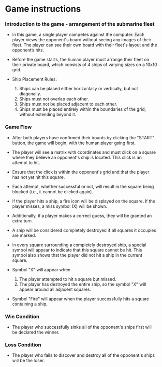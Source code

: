 # Game instructions 
### Introduction to the game - arrangement of the submarine fleet
- In this game, a single player competes against the computer. Each player views the opponent's board without seeing any images of their fleet. 
  The player can see their own board with their fleet's layout and the opponent’s hits.

- Before the game starts, the human player must arrange their fleet on their private board, which consists of 4 ships of varying sizes on a 10x10 grid.
- Ship Placement Rules:

  1. Ships can be placed either horizontally or vertically, but not diagonally.
  2. Ships must not overlap each other.
  3. Ships must not be placed adjacent to each other.
  4. Ships must be placed entirely within the boundaries of the grid, without extending beyond it.

### Game Flow
- After both players have confirmed their boards by clicking the "START" button, the game will begin, with the human player going first.
- The player will see a matrix with coordinates and must click on a square where they believe an opponent's ship is located. This click is an attempt to hit.
- Ensure that the click is within the opponent's grid and that the player has not yet hit this square.
- Each attempt, whether successful or not, will result in the square being blocked (i.e., it cannot be clicked again).
- If the player hits a ship, a fire icon will be displayed on the square. If the player misses, a miss symbol (X) will be shown.
- Additionally, if a player makes a correct guess, they will be granted an extra turn.
- A ship will be considered completely destroyed if all squares it occupies are marked.
- In every square surrounding a completely destroyed ship, a special symbol will appear to indicate that this square cannot be hit. This symbol also shows that the player did not hit a ship in the current square.

- Symbol "X" will appear when:
  1. The player attempted to hit a square but missed.
  2. The player has destroyed the entire ship, so the symbol "X" will appear around all adjacent squares.
   
- Symbol "Fire" will appear when the player successfully hits a square containing a ship.  

### Win Condition  
- The player who successfully sinks all of the opponent's ships first will be declared the winner.

### Loss Condition  
- The player who fails to discover and destroy all of the opponent's ships will be the loser.

